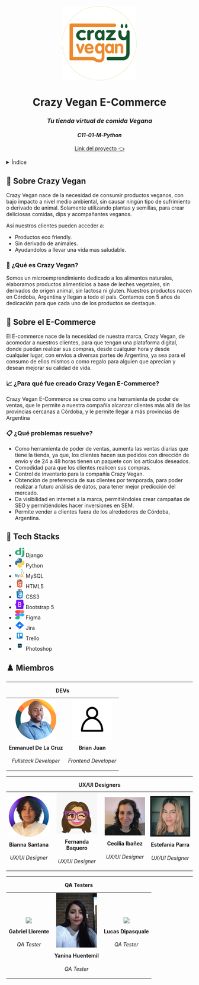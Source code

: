 
<!-- Encabezado y Logo-->
<div align="center">
  <a href="https://ecruzmetivier.pythonanywhere.com">
    <img src="https://raw.githubusercontent.com/No-Country/c11-01-m-python/main/GitImg/Company/Logo-Redondo.png" alt="Crazy Vegans Logo" width="200" height="200">
  </a> 
  <h1>Crazy Vegan E-Commerce</h1>
  <h3><em>Tu tienda virtual de comida Vegana</em></h3>
  <h4><em>C11-01-M-Python</em></h4>
  <p align="center">
    <a href="https://ecruzmetivier.pythonanywhere.com">
        Link del proyecto 👈
    </a>
</p>
</div>

<!-- Índice -->

<details>
  <summary>Índice</summary>
  <ul>
    <li>
      <a href="#-sobre-crazy-vegan">Sobre Crazy Vegan</a>
      <ul>
        <li><a href="#-qué-es-crazy-vegan">¿Qué es Crazy Vegan?</a></li>
      </ul>
    </li>
    <li>
      <a href="#-sobre-el-e-commerce">Sobre el E-Commerce</a>
      <ul>
        <li><a href="#-para-que-fue-creado-crazy-vegan-e-commerce">¿Para que fue creado Crazy Vegan E-Commerce?</a></li>
        <li><a href="#-cuales-problemas-resuelve">¿Cuáles problemas resuelve?</a></li>
      </ul>
    </li>
    <li><a href="#-tech-stacks">Tech Stacks</a></li>
    <li><a href="#-miembros">Miembros</a></li>
  </ul>
</details>

<!-- Sobre el Sobre Crazy Vegan -->

## 🌱 Sobre Crazy Vegan
Crazy Vegan nace de la necesidad de consumir productos veganos, con bajo impacto a nivel medio ambiental, sin causar ningún tipo de sufrimiento o derivado de animal. Solamente utilizando plantas y semillas, para crear deliciosas comidas, dips y acompañantes veganos.

Así nuestros clientes pueden acceder a:

* Productos eco friendly.
* Sin derivado de animales.
* Ayudandolos a llevar una vida mas saludable.

### 🏡 ¿Qué es Crazy Vegan?

 Somos un microemprendimiento dedicado a los alimentos naturales, elaboramos productos alimenticios a base de leches vegetales, sin derivados de origen animal, sin lactosa ni gluten. Nuestros productos nacen en Córdoba, Argentina y llegan a todo el país. Contamos con 5 años de dedicación para que cada uno de los productos se destaque.

## 🛒 Sobre el E-Commerce

 El E-commerce nace de la necesidad de nuestra marca, Crazy Vegan, de acomodar a nuestros clientes, para que tengan una plataforma digital, donde puedan realizar sus compras, desde cualquier hora y desde cualquier lugar, con envíos a diversas partes de Argentina, ya sea para el consumo de ellos mismos o como regalo para alguien que aprecian y desean mejorar su calidad de vida.

### 📈 ¿Para qué fue creado Crazy Vegan E-Commerce?

 Crazy Vegan E-Commerce se crea como una herramienta de poder de ventas, que le permite a nuestra compañía alcanzar clientes más allá de las provincias cercanas a Córdoba, y le permite llegar a más provincias de Argentina

### 📋 ¿Qué problemas resuelve?

* Como herramienta de poder de ventas, aumenta las ventas diarias que tiene la tienda, ya que, los clientes hacen sus pedidos con dirección de envío y de 24 a 48 horas tienen un paquete con los artículos deseados.
* Comodidad para que los clientes realicen sus compras.
* Control de inventario para la compañía Crazy Vegan.
* Obtención de preferencia de sus clientes por temporada, para poder realizar a futuro análisis de datos, para tener mejor predicción del mercado.
* Da visibilidad en internet a la marca, permitiéndoles crear campañas de SEO y permitiéndoles hacer inversiones en SEM.
* Permite vender a clientes fuera de los alrededores de Córdoba, Argentina.

<!-- Tecnologias -->

## 🔧 Tech Stacks

* <img src="https://raw.githubusercontent.com/No-Country/c11-01-m-python/main/GitImg/Logos/django-logo.png" alt="Django logo" width="25" height="25"> Django
* <img src="https://raw.githubusercontent.com/No-Country/c11-01-m-python/main/GitImg/Logos/python-logo.png" alt="Python logo" width="25" height="25"> Python
* <img src="https://raw.githubusercontent.com/No-Country/c11-01-m-python/main/GitImg/Logos/mysql-logo.png" alt="mysql Logo" width="25" height="25"> MySQL
* <img src="https://raw.githubusercontent.com/No-Country/c11-01-m-python/main/GitImg/Logos/html-logo.png" alt="html Logo" width="25" height="25"> HTML5
* <img src="https://raw.githubusercontent.com/No-Country/c11-01-m-python/main/GitImg/Logos/css3-logo.png" alt="css Logo" width="25" height="25"> CSS3
* <img src="https://raw.githubusercontent.com/No-Country/c11-01-m-python/main/GitImg/Logos/bootstrap-logo.png" alt="bootstrap Logo" width="25" height="25"> Bootstrap 5
* <img src="https://raw.githubusercontent.com/No-Country/c11-01-m-python/main/GitImg/Logos/figma-logo.png" alt="Crazy Vegans Logo" width="25" height="25"> Figma
* <img src="https://raw.githubusercontent.com/No-Country/c11-01-m-python/main/GitImg/Logos/jira-logo.png" alt="Crazy Vegans Logo" width="25" height="25"> Jira
* <img src="https://raw.githubusercontent.com/No-Country/c11-01-m-python/main/GitImg/Logos/trello-logo.png" alt="Crazy Vegans Logo" width="25" height="25"> Trello
* <img src="https://raw.githubusercontent.com/No-Country/c11-01-m-python/main/GitImg/Logos/photoshop-logo.png" alt="Crazy Vegans Logo" width="25" height="25"> Photoshop

<!-- Miembros del equipo -->

## ♟️ Miembros

<!-- Developers -->
<table>
 <caption><strong>DEVs</strong></caption>
 <hr>
  <tr>
    <td>
      <div align="center" width="120">
        <img width="110" src="https://raw.githubusercontent.com/No-Country/c11-01-m-python/main/GitImg/Members/Enmanuel.png"/>
        <h4 style="margin-top: 10px;">Enmanuel De La Cruz</h4>
        <p><em>Fullstack Developer</em></p>
      </div>
    </td>
    <td>
      <div align="center" width="120">
        <img width="110" src="https://raw.githubusercontent.com/No-Country/c11-01-m-python/main/GitImg/Members/user.png"/>
        <h4 style="margin-top: 10px;">Brian Juan</h4>
        <p><em>Frontend Developer</em></p>
      </div>
    </td>
  </tr>
</table>

<!-- UX/UI -->
<table>
 <caption><strong>UX/UI Designers</strong></caption>
 <hr>
  <tr>
    <td>
      <div align="center" width="120">
        <img width="110" src="https://raw.githubusercontent.com/No-Country/c11-01-m-python/main/GitImg/Members/Bianna.png"/>
        <h4 style="margin-top: 10px;">Bianna Santana</h4>
        <p><em>UX/UI Designer</em></p>
      </div>
    </td>
    <td>
      <div align="center" width="120">
        <img width="110" src="https://raw.githubusercontent.com/No-Country/c11-01-m-python/main/GitImg/Members/Fernanda.png"/>
        <h4 style="margin-top: 10px;">Fernanda Baquero</h4>
        <p><em>UX/UI Designer</em></p>
      </div>
    </td>
    <td>
      <div align="center" width="120">
        <img width="110" src="https://raw.githubusercontent.com/No-Country/c11-01-m-python/main/GitImg/Members/Cecilia.png"/>
        <h4 style="margin-top: 10px;">Cecilia Ibañez</h4>
        <p><em>UX/UI Designer</em></p>
      </div>
    </td>
    <td>
      <div align="center" width="120">
        <img width="110" src="https://raw.githubusercontent.com/No-Country/c11-01-m-python/main/GitImg/Members/Estef.png"/> 
        <h4 style="margin-top: 10px;">Estefania Parra</h4>
        <p><em>UX/UI Designer</em></p>
      </div>
    </td>
  </tr>
</table>

<!-- QA -->
<table>
 <caption><strong>QA Testers</strong></caption>
 <hr>
  <tr>
    <td>
      <div align="center" width="120">
        <img width="110" src="https://raw.githubusercontent.com/No-Country/c11-01-m-python/main/GitImg/Members/"/>
        <h4 style="margin-top: 10px;">Gabriel Llorente</h4>
        <p><em>QA Tester</em></p>
      </div>
    </td>
    <td>
      <div align="center" width="120">
        <img width="110" src="https://raw.githubusercontent.com/No-Country/c11-01-m-python/main/GitImg/Members/Yanina.png"/>
        <h4 style="margin-top: 10px;">Yanina Huentemil</h4>
        <p><em>QA Tester</em></p>
      </div>
    </td>
    <td>
      <div align="center" width="120">
        <img width="110" src="https://raw.githubusercontent.com/No-Country/c11-01-m-python/main/GitImg/Members/"/>
        <h4 style="margin-top: 10px;">Lucas Dipasquale</h4>
        <p><em>QA Tester</em></p>
      </div>
    </td>
  </tr>
</table>